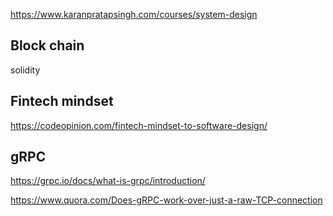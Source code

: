 

https://www.karanpratapsingh.com/courses/system-design

## Block chain

solidity 


## Fintech mindset

https://codeopinion.com/fintech-mindset-to-software-design/

## gRPC 

https://grpc.io/docs/what-is-grpc/introduction/

https://www.quora.com/Does-gRPC-work-over-just-a-raw-TCP-connection